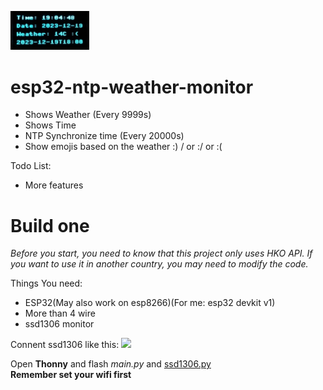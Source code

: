 
<img src="https://github.com/503badgateway/esp32-ntp-weather-monitor/blob/main/img.jpeg?raw=true" style="width: 25%"></img>
# esp32-ntp-weather-monitor  
 - Shows Weather (Every 9999s)
 - Shows Time
 - NTP Synchronize time (Every 20000s)
 - Show emojis based on the weather :) / or :/ or :(

Todo List:
 - More features
# Build one
*Before you start, you need to know that this project only uses HKO API. If you want to use it in another country, you may need to modify the code.*

Things You need:    
 - ESP32(May also work on esp8266)(For me: esp32 devkit v1) 
 - More than 4 wire  
 - ssd1306 monitor  

Connent ssd1306 like this:
<img src="https://i0.wp.com/randomnerdtutorials.com/wp-content/uploads/2019/05/ESP32_OLED.png?w=873&quality=100&strip=all&ssl=1" style="width: 25%"></img>  

Open **Thonny** and flash *main.py* and [ssd1306.py](https://github.com/stlehmann/micropython-ssd1306/blob/master/ssd1306.py)  
**Remember set your wifi first**


